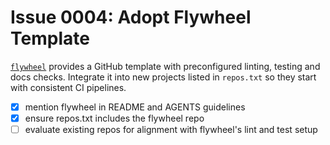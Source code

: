 # Issue 0004: Adopt Flywheel Template

[`flywheel`](https://github.com/futuroptimist/flywheel) provides a GitHub template with preconfigured linting, testing and docs checks. Integrate it into new projects listed in `repos.txt` so they start with consistent CI pipelines.

- [x] mention flywheel in README and AGENTS guidelines
- [x] ensure repos.txt includes the flywheel repo
- [ ] evaluate existing repos for alignment with flywheel's lint and test setup

